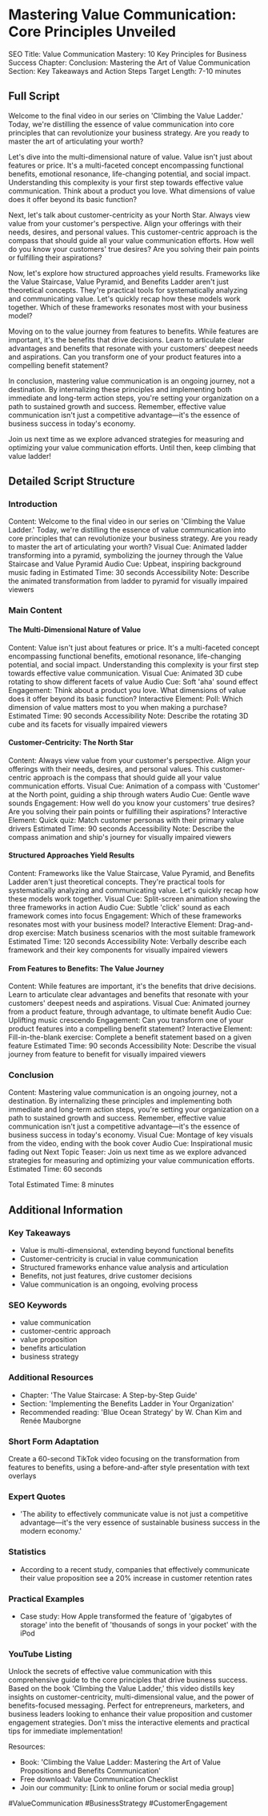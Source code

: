 # Mastering Value Communication: Core Principles Unveiled

SEO Title: Value Communication Mastery: 10 Key Principles for Business Success
Chapter: Conclusion: Mastering the Art of Value Communication
Section: Key Takeaways and Action Steps
Target Length: 7-10 minutes

## Full Script

Welcome to the final video in our series on 'Climbing the Value Ladder.' Today, we're distilling the essence of value communication into core principles that can revolutionize your business strategy. Are you ready to master the art of articulating your worth?

Let's dive into the multi-dimensional nature of value. Value isn't just about features or price. It's a multi-faceted concept encompassing functional benefits, emotional resonance, life-changing potential, and social impact. Understanding this complexity is your first step towards effective value communication. Think about a product you love. What dimensions of value does it offer beyond its basic function?

Next, let's talk about customer-centricity as your North Star. Always view value from your customer's perspective. Align your offerings with their needs, desires, and personal values. This customer-centric approach is the compass that should guide all your value communication efforts. How well do you know your customers' true desires? Are you solving their pain points or fulfilling their aspirations?

Now, let's explore how structured approaches yield results. Frameworks like the Value Staircase, Value Pyramid, and Benefits Ladder aren't just theoretical concepts. They're practical tools for systematically analyzing and communicating value. Let's quickly recap how these models work together. Which of these frameworks resonates most with your business model?

Moving on to the value journey from features to benefits. While features are important, it's the benefits that drive decisions. Learn to articulate clear advantages and benefits that resonate with your customers' deepest needs and aspirations. Can you transform one of your product features into a compelling benefit statement?

In conclusion, mastering value communication is an ongoing journey, not a destination. By internalizing these principles and implementing both immediate and long-term action steps, you're setting your organization on a path to sustained growth and success. Remember, effective value communication isn't just a competitive advantage—it's the essence of business success in today's economy.

Join us next time as we explore advanced strategies for measuring and optimizing your value communication efforts. Until then, keep climbing that value ladder!

## Detailed Script Structure

### Introduction

Content: Welcome to the final video in our series on 'Climbing the Value Ladder.' Today, we're distilling the essence of value communication into core principles that can revolutionize your business strategy. Are you ready to master the art of articulating your worth?
Visual Cue: Animated ladder transforming into a pyramid, symbolizing the journey through the Value Staircase and Value Pyramid
Audio Cue: Upbeat, inspiring background music fading in
Estimated Time: 30 seconds
Accessibility Note: Describe the animated transformation from ladder to pyramid for visually impaired viewers

### Main Content

#### The Multi-Dimensional Nature of Value

Content: Value isn't just about features or price. It's a multi-faceted concept encompassing functional benefits, emotional resonance, life-changing potential, and social impact. Understanding this complexity is your first step towards effective value communication.
Visual Cue: Animated 3D cube rotating to show different facets of value
Audio Cue: Soft 'aha' sound effect
Engagement: Think about a product you love. What dimensions of value does it offer beyond its basic function?
Interactive Element: Poll: Which dimension of value matters most to you when making a purchase?
Estimated Time: 90 seconds
Accessibility Note: Describe the rotating 3D cube and its facets for visually impaired viewers

#### Customer-Centricity: The North Star

Content: Always view value from your customer's perspective. Align your offerings with their needs, desires, and personal values. This customer-centric approach is the compass that should guide all your value communication efforts.
Visual Cue: Animation of a compass with 'Customer' at the North point, guiding a ship through waters
Audio Cue: Gentle wave sounds
Engagement: How well do you know your customers' true desires? Are you solving their pain points or fulfilling their aspirations?
Interactive Element: Quick quiz: Match customer personas with their primary value drivers
Estimated Time: 90 seconds
Accessibility Note: Describe the compass animation and ship's journey for visually impaired viewers

#### Structured Approaches Yield Results

Content: Frameworks like the Value Staircase, Value Pyramid, and Benefits Ladder aren't just theoretical concepts. They're practical tools for systematically analyzing and communicating value. Let's quickly recap how these models work together.
Visual Cue: Split-screen animation showing the three frameworks in action
Audio Cue: Subtle 'click' sound as each framework comes into focus
Engagement: Which of these frameworks resonates most with your business model?
Interactive Element: Drag-and-drop exercise: Match business scenarios with the most suitable framework
Estimated Time: 120 seconds
Accessibility Note: Verbally describe each framework and their key components for visually impaired viewers

#### From Features to Benefits: The Value Journey

Content: While features are important, it's the benefits that drive decisions. Learn to articulate clear advantages and benefits that resonate with your customers' deepest needs and aspirations.
Visual Cue: Animated journey from a product feature, through advantage, to ultimate benefit
Audio Cue: Uplifting music crescendo
Engagement: Can you transform one of your product features into a compelling benefit statement?
Interactive Element: Fill-in-the-blank exercise: Complete a benefit statement based on a given feature
Estimated Time: 90 seconds
Accessibility Note: Describe the visual journey from feature to benefit for visually impaired viewers

### Conclusion

Content: Mastering value communication is an ongoing journey, not a destination. By internalizing these principles and implementing both immediate and long-term action steps, you're setting your organization on a path to sustained growth and success. Remember, effective value communication isn't just a competitive advantage—it's the essence of business success in today's economy.
Visual Cue: Montage of key visuals from the video, ending with the book cover
Audio Cue: Inspirational music fading out
Next Topic Teaser: Join us next time as we explore advanced strategies for measuring and optimizing your value communication efforts.
Estimated Time: 60 seconds

Total Estimated Time: 8 minutes

## Additional Information

### Key Takeaways
- Value is multi-dimensional, extending beyond functional benefits
- Customer-centricity is crucial in value communication
- Structured frameworks enhance value analysis and articulation
- Benefits, not just features, drive customer decisions
- Value communication is an ongoing, evolving process

### SEO Keywords
- value communication
- customer-centric approach
- value proposition
- benefits articulation
- business strategy

### Additional Resources
- Chapter: 'The Value Staircase: A Step-by-Step Guide'
- Section: 'Implementing the Benefits Ladder in Your Organization'
- Recommended reading: 'Blue Ocean Strategy' by W. Chan Kim and Renée Mauborgne

### Short Form Adaptation
Create a 60-second TikTok video focusing on the transformation from features to benefits, using a before-and-after style presentation with text overlays

### Expert Quotes
- 'The ability to effectively communicate value is not just a competitive advantage—it's the very essence of sustainable business success in the modern economy.'

### Statistics
- According to a recent study, companies that effectively communicate their value proposition see a 20% increase in customer retention rates

### Practical Examples
- Case study: How Apple transformed the feature of 'gigabytes of storage' into the benefit of 'thousands of songs in your pocket' with the iPod

### YouTube Listing
Unlock the secrets of effective value communication with this comprehensive guide to the core principles that drive business success. Based on the book 'Climbing the Value Ladder,' this video distills key insights on customer-centricity, multi-dimensional value, and the power of benefits-focused messaging. Perfect for entrepreneurs, marketers, and business leaders looking to enhance their value proposition and customer engagement strategies. Don't miss the interactive elements and practical tips for immediate implementation!

Resources:
- Book: 'Climbing the Value Ladder: Mastering the Art of Value Propositions and Benefits Communication'
- Free download: Value Communication Checklist
- Join our community: [Link to online forum or social media group]

#ValueCommunication #BusinessStrategy #CustomerEngagement
